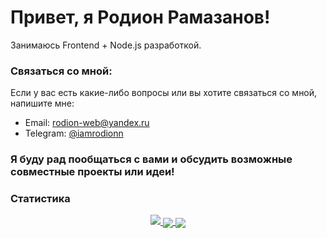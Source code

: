 # Привет, я **Родион Рамазанов**!

Занимаюсь Frontend + Node.js разработкой.

### Связаться со мной:
Если у вас есть какие-либо вопросы или вы хотите связаться со мной, напишите мне:
- Email: [rodion-web@yandex.ru](mailto:rodion-web@yandex.ru)
- Telegram: [@iamrodionn](https://t.me/iamrodionn)

### Я буду рад пообщаться с вами и обсудить возможные совместные проекты или идеи!

### Статистика
<a href="https://github.com/vn7n24fzkq/github-profile-summary-cards">
    <p align="center">
        <img src="http://github-profile-summary-cards.vercel.app/api/cards/profile-details?username=FatB0YY&theme=github_dark">
        <img align="center" src="https://github-profile-summary-cards.vercel.app/api/cards/stats?username=FatB0YY&theme=github_dark">
        <img align="center" src="https://github-profile-summary-cards.vercel.app/api/cards/productive-time?username=FatB0YY&theme=github_dark"><br>
    </p>
</a>

